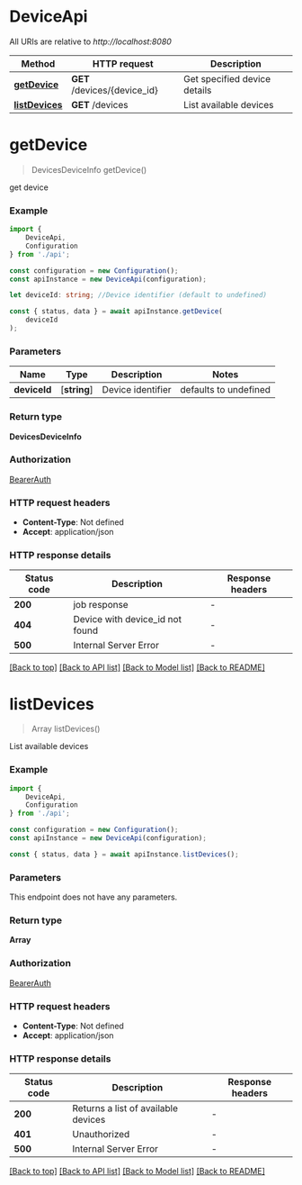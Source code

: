 # DeviceApi

All URIs are relative to *http://localhost:8080*

|Method | HTTP request | Description|
|------------- | ------------- | -------------|
|[**getDevice**](#getdevice) | **GET** /devices/{device_id} | Get specified device details|
|[**listDevices**](#listdevices) | **GET** /devices | List available devices|

# **getDevice**
> DevicesDeviceInfo getDevice()

get device

### Example

```typescript
import {
    DeviceApi,
    Configuration
} from './api';

const configuration = new Configuration();
const apiInstance = new DeviceApi(configuration);

let deviceId: string; //Device identifier (default to undefined)

const { status, data } = await apiInstance.getDevice(
    deviceId
);
```

### Parameters

|Name | Type | Description  | Notes|
|------------- | ------------- | ------------- | -------------|
| **deviceId** | [**string**] | Device identifier | defaults to undefined|


### Return type

**DevicesDeviceInfo**

### Authorization

[BearerAuth](../README.md#BearerAuth)

### HTTP request headers

 - **Content-Type**: Not defined
 - **Accept**: application/json


### HTTP response details
| Status code | Description | Response headers |
|-------------|-------------|------------------|
|**200** | job response |  -  |
|**404** | Device with device_id not found |  -  |
|**500** | Internal Server Error |  -  |

[[Back to top]](#) [[Back to API list]](../README.md#documentation-for-api-endpoints) [[Back to Model list]](../README.md#documentation-for-models) [[Back to README]](../README.md)

# **listDevices**
> Array<DevicesDeviceInfo> listDevices()

List available devices

### Example

```typescript
import {
    DeviceApi,
    Configuration
} from './api';

const configuration = new Configuration();
const apiInstance = new DeviceApi(configuration);

const { status, data } = await apiInstance.listDevices();
```

### Parameters
This endpoint does not have any parameters.


### Return type

**Array<DevicesDeviceInfo>**

### Authorization

[BearerAuth](../README.md#BearerAuth)

### HTTP request headers

 - **Content-Type**: Not defined
 - **Accept**: application/json


### HTTP response details
| Status code | Description | Response headers |
|-------------|-------------|------------------|
|**200** | Returns a list of available devices |  -  |
|**401** | Unauthorized |  -  |
|**500** | Internal Server Error |  -  |

[[Back to top]](#) [[Back to API list]](../README.md#documentation-for-api-endpoints) [[Back to Model list]](../README.md#documentation-for-models) [[Back to README]](../README.md)

